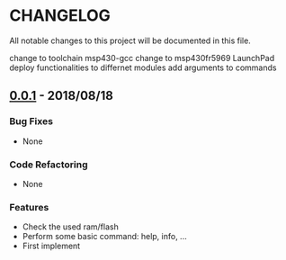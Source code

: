 # CHANGELOG

All notable changes to this project will be documented in this file.

change to toolchain msp430-gcc
change to msp430fr5969 LaunchPad
deploy functionalities to differnet modules
add arguments to commands

## [0.0.1](https://github.com/nhivp/msp430-cli/releases/tag/v0.1) - 2018/08/18

### Bug Fixes

* None

### Code Refactoring

* None

### Features

* Check the used ram/flash
* Perform some basic command: help, info, ...
* First implement
